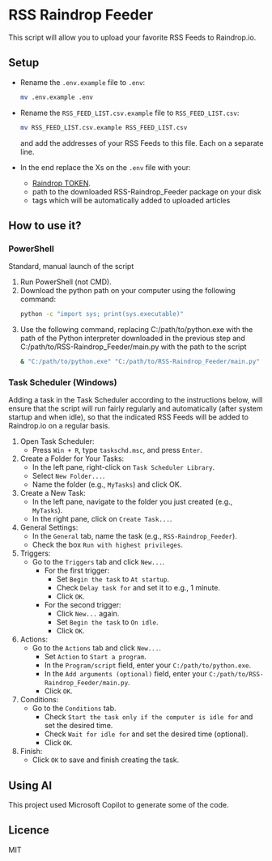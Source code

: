 # RSS Raindrop Feeder

This script will allow you to upload your favorite RSS Feeds to Raindrop.io.

## Setup

-   Rename the `.env.example` file to `.env`:

    ```bash
    mv .env.example .env
    ```

-   Rename the `RSS_FEED_LIST.csv.example` file to `RSS_FEED_LIST.csv`:

    ```bash
    mv RSS_FEED_LIST.csv.example RSS_FEED_LIST.csv
    ```

    and add the addresses of your RSS Feeds to this file. Each on a separate line.

-   In the end replace the Xs on the `.env` file with your:
    -   [Raindrop TOKEN](https://developer.raindrop.io/v1/authentication/token).
    -   path to the downloaded RSS-Raindrop_Feeder package on your disk
    -   tags which will be automatically added to uploaded articles

## How to use it?

### PowerShell

Standard, manual launch of the script

1. Run PowerShell (not CMD).
2. Download the python path on your computer using the following command:
    ```bash
    python -c "import sys; print(sys.executable)"
    ```
3. Use the following command, replacing C:/path/to/python.exe with the path of the Python interpreter downloaded in the previous step and C:/path/to/RSS-Raindrop_Feeder/main.py with the path to the script
    ```bash
    & "C:/path/to/python.exe" "C:/path/to/RSS-Raindrop_Feeder/main.py"
    ```

### Task Scheduler (Windows)

Adding a task in the Task Scheduler according to the instructions below, will ensure that the script will run fairly regularly and automatically (after system startup and when idle), so that the indicated RSS Feeds will be added to Raindrop.io on a regular basis.

1. Open Task Scheduler:
    - Press `Win + R`, type `taskschd.msc`, and press `Enter`.
2. Create a Folder for Your Tasks:
    - In the left pane, right-click on `Task Scheduler Library`.
    - Select `New Folder...`.
    - Name the folder (e.g., `MyTasks`) and click OK.
3. Create a New Task:
    - In the left pane, navigate to the folder you just created (e.g., `MyTasks`).
    - In the right pane, click on `Create Task...`.
4. General Settings:
    - In the `General` tab, name the task (e.g., `RSS-Raindrop_Feeder`).
    - Check the box `Run with highest privileges`.
5. Triggers:
    - Go to the `Triggers` tab and click `New...`.
        - For the first trigger:
            - Set `Begin the task` to `At startup`.
            - Check `Delay task for` and set it to e.g., 1 minute.
            - Click `OK`.
        - For the second trigger:
            - Click `New...` again.
            - Set `Begin the task` to `On idle`.
            - Click `OK`.
6. Actions:
    - Go to the `Actions` tab and click `New...`.
        - Set `Action` to `Start a program`.
        - In the `Program/script` field, enter your `C:/path/to/python.exe`.
        - In the `Add arguments (optional)` field, enter your `C:/path/to/RSS-Raindrop_Feeder/main.py`.
        - Click `OK`.
7. Conditions:
    - Go to the `Conditions` tab.
        - Check `Start the task only if the computer is idle for` and set the desired time.
        - Check `Wait for idle for` and set the desired time (optional).
        - Click `OK`.
8. Finish:
    - Click `OK` to save and finish creating the task.

## Using AI

This project used Microsoft Copilot to generate some of the code.

## Licence

MIT
